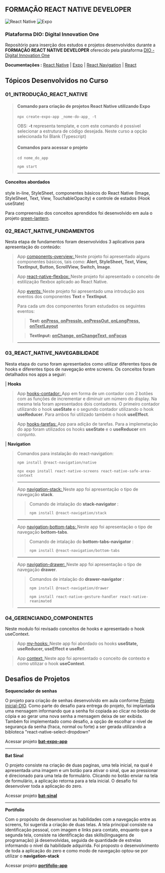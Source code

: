 ## **FORMAÇÃO REACT NATIVE DEVELOPER**
![React Native](https://img.shields.io/badge/react_native-%2320232a.svg?style=for-the-badge&logo=react&logoColor=%2361DAFB)
![Expo](https://img.shields.io/badge/expo-1C1E24?style=for-the-badge&logo=expo&logoColor=#D04A37)
### **Plataforma DIO: Digital Innovation One**

Repositório para inserção dos estudos e projetos desenvolvidos durante a __FORMAÇÃO REACT NATIVE DEVELOPER__ oferecido pela plataforma [DIO - Digital Innovation One](https://www.dio.me)

__Documentações :__
[React Native](https://reactnative.dev/) |
[Expo](https://docs.expo.dev/) |
[React Navigation](https://reactnavigation.org/) |
[React](https://react.dev/)


## **Tópicos Desenvolvidos no Curso**

### 01_INTRODUÇÃO_REACT_NATIVE

>#### Comando para criação de projetos __React Native__ utilizando __Expo__
>
>```
>npx create-expo-app _nome-do-app_ -t  
>```
>
>OBS: **-t** representa template, e com este comando é possivel selecionar a estrutura de código desejada. Neste curso a opção selecionada foi Blank (Typescript) 
>#### Comandos para acessar o projeto 
>```
> cd nome_do_app   
>```
>```
> npm start  
>```
>___


#### Conceitos abordados
style in-line, StyleSheet, componentes básicos do React Native (Image, StyleSheet, Text, View, TouchableOpacity) e controle de estados (Hook useState)

Para compreensão dos conceitos aprendidos foi desenvolvido em aula o projeto [green-lantern](https://github.com/astorti/Formacao-React-Native-Developer-DIO/tree/main/01_REACT_NATIVE_INTRODUCAO/green-lantern). 


### 02_REACT_NATIVE_FUNDAMENTOS

Nesta etapa de fundamentos foram desenvolvidos 3 aplicativos para apresentação do conteúdo:

>App [components-overview: ](https://github.com/astorti/Formacao-React-Native-Developer-DIO/tree/main/02_REACT_NATIVE_FUNDAMENTOS/components-overview) Neste projeto foi apresentado alguns componentes básicos, tais como: __Alert, StyleSheet, Text, View, TextInput, Button, ScrollView, Switch, Image__.

>App [react-native-flexbox: ](https://github.com/astorti/Formacao-React-Native-Developer-DIO/tree/main/02_REACT_NATIVE_FUNDAMENTOS/react-native-flexbox) Neste projeto foi apresentado o conceito de estilização flexbox aplicado ao React Native.

>App [events: ](https://github.com/astorti/Formacao-React-Native-Developer-DIO/tree/main/02_REACT_NATIVE_FUNDAMENTOS/events) Neste projeto foi apresentado uma introdução aos eventos dos componentes __Text__ e __TextInput__. 
>
>Para cada um dos componentes foram estudados os seguintes eventos: 
>>__Text: <u>onPress, onPressIn, onPressOut, onLongPress, onTextLayout</u>__
>
>>__TextInput: <u>onChange, onChangeText, onFocus</u>__
>___

### 03_REACT_NATIVE_NAVEGABILIDADE

Nesta etapa do curso foram apresentados como utilizar diferentes tipos de hooks e diferentes tipos de navegação entre screens. Os conceitos foram detalhados nos apps a seguir:

| __**Hooks**__

>App [hooks-contador: ](https://github.com/astorti/Formacao-React-Native-Developer-DIO/tree/main/03_REACT_NATIVE_NAVEGABILIDADE/hooks-contador) App em forma de um contador com 2 botões com as funções de incrementar e diminuir um número do display. Na mesma tela foram apresentados dois contadores. O primeiro contador utilizando o hook __useState__ e o segundo contador utilizando o hook __useReducer__. Para ambos foi utilizado também o hook __useEffect__.

>App [hooks-tarefas: ](https://github.com/astorti/Formacao-React-Native-Developer-DIO/tree/main/03_REACT_NATIVE_NAVEGABILIDADE/hooks-tarefas) App para adição de tarefas. Para a implemetação do app foram utilizados os hooks __useState__ e o __useReducer__ em conjunto.

| __**Navigation**__

>Comandos para instalação do react-navigation:
>
>```
>npm install @react-navigation/native
>```
>
>
>```
>npx expo install react-native-screens react-native-safe-area-context
>```
>___


>App [navigation-stack: ](https://github.com/astorti/Formacao-React-Native-Developer-DIO/tree/main/03_REACT_NATIVE_NAVEGABILIDADE/navigation-stack) Neste app foi apresentação o tipo de navegação __stack__.
>>Comando de intalação do __stack-navigator__ :
>>```
>>npm install @react-navigation/stack
>>```
>___


>App [navigation-bottom-tabs: ](https://github.com/astorti/Formacao-React-Native-Developer-DIO/tree/main/03_REACT_NATIVE_NAVEGABILIDADE/navigation-bottom-tabs) Neste app foi apresentação o tipo de navegação __bottom-tabs__.
>>Comando de intalação do __bottom-tabs-navigator__ :
>>```
>>npm install @react-navigation/bottom-tabs
>>```
>___

>App [navigation-drawer: ](https://github.com/astorti/Formacao-React-Native-Developer-DIO/tree/main/03_REACT_NATIVE_NAVEGABILIDADE/navigation-drawer) Neste app foi apresentação o tipo de navegação __drawer__.
>>Comandos de intalação do __drawer-navigator__ :
>>```
>>npm install @react-navigation/drawer
>>```
>>```
>>npm install react-native-gesture-handler react-native-reanimated
>>```
>___

### 04_GERENCIANDO_COMPONENTES

Neste modulo foi revisado conceitos de hooks e apresentado o hook useContext. 

>App [my-hooks: ](https://github.com/astorti/Formacao-React-Native-Developer-DIO/tree/main/04_GERENCIANDO_COMPONENTES/my-hooks) Neste app foi abordado os hooks __useState, useReducer, useEffect e useRef__.

>App [context: ](https://github.com/astorti/Formacao-React-Native-Developer-DIO/tree/main/04_GERENCIANDO_COMPONENTES/context) Neste app foi apresentado o conceito de contexto e como utilizar o hook __useContext__.

## **Desafios de Projetos**

__**Sequenciador de senhas**__

O projeto para criação de senhas desenvolvido em aula conforme [Projeto inicial-DIO](https://github.com/felipeAguiarCode/react-native-bat-pass-generator). Como parte do desafio para entrega do projeto, foi implantada uma mensagem informando que a senha foi copiada ao clicar no botão de cópia e ao gerar uma nova senha a mensagem deixa de ser exibida. Também foi implementado como desafio, a opção de escolhar o nível de segurança da senha (fraca, normal ou forte) a ser gerada utilizando a bibloteca "react-native-select-dropdown"

Acessar projeto [<u>**bat-expo-app**</u>](https://github.com/astorti/Formacao-React-Native-Developer-DIO/tree/main/PROJETOS/bat-expo-app) 

---


__**Bat Sinal**__

O projeto consiste na criação de duas paginas, uma tela inicial, na qual é apresentada uma imagem e um botão para ativar o sinal, que ao pressionar é direcionado para uma tela de formulário. Clicando no botão enviar na tela de formulário, a aplicação retorna para a tela inicial. O desafio foi desenvolver toda a aplicação do zero.

Acessar projeto [<u>**bat-sinal**</u>](https://github.com/astorti/Formacao-React-Native-Developer-DIO/tree/main/PROJETOS/bat-sinal) 

---


__**Portifolio**__

Com o propósito de desenvolver as habilidades com a navegação entre as screens, foi sugerida a criação de duas telas. A tela principal consiste na identificação pessoal, com imagem e links para contato, enquanto que a segunda tela, consiste na identificação das skills(linguagens de programação) já desenvolvidas, seguida de quantidade de estrelas informando o nivel da habilidade adquirida. Foi proposto o desenvolvimento de toda a aplicação do zero e como modo de navegação optou-se por utilizar o __navigation-stack__

Acessar projeto [<u>**portifolio-app**</u>](https://github.com/astorti/Formacao-React-Native-Developer-DIO/tree/main/PROJETOS/portifolio-app) 